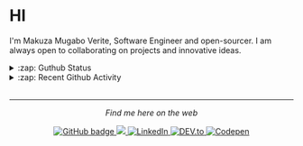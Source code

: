 


# HI 

<p>I'm Makuza Mugabo Verite, Software Engineer  and open-sourcer. I am always open to collaborating on projects and innovative ideas.</p>



<details>
  <summary>:zap: Guthub Status</summary>
 <p>
<!--  <img src="https://github-readme-stats.vercel.app/api?username=makuzaverite&count_private=true&show_icons=true&include_all_commits=true&width=100%"  width="100%"/> -->
  <p align="center"><img width="100%" src="https://github-readme-stats.vercel.app/api?username=makuzaverite&count_private=true&show_icons=true&include_all_commits=true&show_icons=true&theme=tokyonight" /></p>

 <!-- <img src="https://github-readme-stats.vercel.app/api?username=makuzaverite&show_icons=true&count_private=true" />-->
  <!--<img src="https://github-readme-stats.vercel.app/api/top-langs/?username=makuzaverite&layout=compact" />-->
  </p>
</details>

<details>
  <summary>:zap: Recent Github Activity</summary>

<!--START_SECTION:activity-->
1. 🗣 Commented on [#9513](https://github.com/Automattic/mongoose/issues/9513) in [Automattic/mongoose](https://github.com/Automattic/mongoose)
2. 🗣 Commented on [#9513](https://github.com/Automattic/mongoose/issues/9513) in [Automattic/mongoose](https://github.com/Automattic/mongoose)
3. 🗣 Commented on [#9513](https://github.com/Automattic/mongoose/issues/9513) in [Automattic/mongoose](https://github.com/Automattic/mongoose)
4. 🗣 Commented on [#9513](https://github.com/Automattic/mongoose/issues/9513) in [Automattic/mongoose](https://github.com/Automattic/mongoose)
5. ❗️ Opened issue [#359](https://github.com/eKoopmans/html2pdf.js/issues/359) in [eKoopmans/html2pdf.js](https://github.com/eKoopmans/html2pdf.js)
<!--END_SECTION:activity-->
</details>


<br>
<hr>

<p align="center"><em>Find me here on the web</em></p>

<p align="center">
 
  <a href="https://github.com/makuzaverite?tab=followers">
    <img src="https://img.shields.io/github/followers/makuzaverite?label=Followers&logo=GitHub&style=for-the-badge" alt="GitHub badge" />
  </a>
  
   <a href="http://twitter.com/makuza_mugabo_v">
    <img src="https://img.shields.io/twitter/follow/makuza_mugabo_v?label=Twitter&logo=twitter&style=for-the-badge" />
  </a>
 
 <a href="https://www.linkedin.com/in/makuza-mugabo-verite-99369a184/" target="_blank">
  <img src="https://img.shields.io/badge/LinkedIn-%230077B5.svg?&style=for-the-badge&logo=LinkedIn&logoColor=white" alt="LinkedIn">
</a>

<a href="https://dev.to/mugaboverite" target="_blank">
   <img src="https://img.shields.io/badge/DEV-%230A0A0A.svg?&style=for-the-badge&logo=DEV.to&logoColor=white" alt="DEV.to">
</a>


<a href="https://codepen.io/makuza-mugabo-verite" target="_blank">
   <img src="https://img.shields.io/badge/Codepen-%230A0A0A.svg?&style=for-the-badge&logo=Codepen&logoColor=white" alt="Codepen">
</a>
 
 
</p>
<!-- <p align="center"> <img src=https://komarev.com/ghpvc/?username=makuzaverite alt=makuzaverite/> </p> -->
